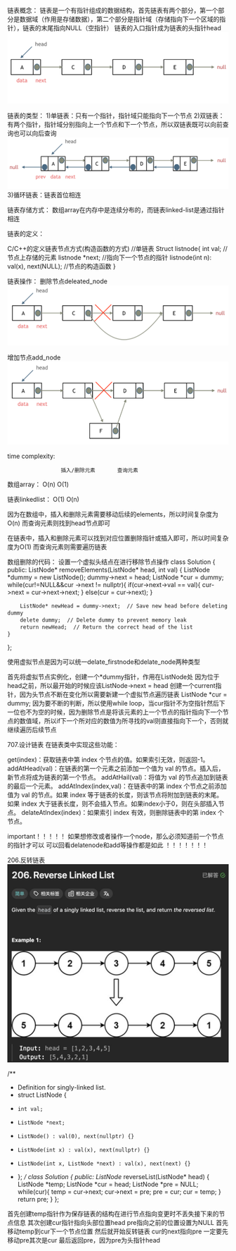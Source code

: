 链表概念：
    链表是一个有指针组成的数据结构，首先链表有两个部分，第一个部分是数据域（作用是存储数据），第二个部分是指针域（存储指向下一个区域的指针），链表的末尾指向NULL（空指针）
    链表的入口指针成为链表的头指针head
    ![Alt text](image-3.png)



链表的类型：
1)单链表：只有一个指针，指针域只能指向下一个节点
2)双链表：有两个指针，指针域分别指向上一个节点和下一个节点，所以双链表既可以向前查询也可以向后查询![Alt text](image-4.png)
3)循环链表：链表首位相连


链表存储方式：
数组array在内存中是连续分布的，而链表linked-list是通过指针相连


链表的定义：

C/C++的定义链表节点方式(构造函数的方式)
//单链表
Struct listnode{
    int val;  //节点上存储的元素
    listnode *next;  //指向下一个节点的指针
    listnode(int n): val(x), next(NULL);  //节点的构造函数
}

链表操作：
删除节点deleated_node
![Alt text](image-6.png)


增加节点add_node
![Alt text](image-7.png)

time complexity:

                     插入/删除元素       查询元素
数组array：             O(n)             O(1)


链表linkedlist：        O(1)             O(n)

因为在数组中，插入和删除元素需要移动后续的elements，所以时间复杂度为O(n)
而查询元素则找到head节点即可

在链表中，插入和删除元素可以找到对应位置删除指针或插入即可，所以时间复杂度为O(1)
而查询元素则需要遍历链表



数组删除的代码：
设置一个虚拟头结点在进行移除节点操作
class Solution {
public:
    ListNode* removeElements(ListNode* head, int val) {
        ListNode *dummy = new ListNode();
        dummy->next = head;
        ListNode *cur = dummy;
        while(cur!=NULL&&cur ->next != nullptr){
            if(cur->next->val == val){
                cur->next = cur->next->next;
            }
            else(cur = cur->next);
        }

        ListNode* newHead = dummy->next;  // Save new head before deleting dummy
        delete dummy;  // Delete dummy to prevent memory leak
        return newHead;  // Return the correct head of the list
    }
};

使用虚拟节点是因为可以统一delate_firstnode和delate_node两种类型

首先将虚拟节点实例化，创建一个*dummy指针，作用在ListNode处
因为位于head之前，所以最开始的时候应该ListNode->next = head
创建一个current指针，因为头节点不断在变化所以需要新建一个虚拟节点遍历链表
ListNode *cur = dummy;
因为要不断的判断，所以使用while loop，当cur指针不为空指针然后下一位也不为空的时候，因为删除节点是将该元素的上一个节点的指针指向下一个节点的数值域，所以if下一个所对应的数值为所寻找的val则直接指向下一个，否则就继续遍历后续节点


707.设计链表
在链表类中实现这些功能：

get(index)：获取链表中第 index 个节点的值。如果索引无效，则返回-1。
addAtHead(val)：在链表的第一个元素之前添加一个值为 val 的节点。插入后，新节点将成为链表的第一个节点。
addAtHail(val)：将值为 val 的节点追加到链表的最后一个元素。
addAtIndex(index,val)：在链表中的第 index 个节点之前添加值为 val  的节点。如果 index 等于链表的长度，则该节点将附加到链表的末尾。如果 index 大于链表长度，则不会插入节点。如果index小于0，则在头部插入节点。
delateAtIndex(index)：如果索引 index 有效，则删除链表中的第 index 个节点。



important！！！！！
如果想修改或者操作一个node，那么必须知道前一个节点的指针才可以
可以回看delatenode和add等操作都是如此
！！！！！！！

206.反转链表
![Alt text](image-8.png)

/**
 * Definition for singly-linked list.
 * struct ListNode {
 *     int val;
 *     ListNode *next;
 *     ListNode() : val(0), next(nullptr) {}
 *     ListNode(int x) : val(x), next(nullptr) {}
 *     ListNode(int x, ListNode *next) : val(x), next(next) {}
 * };
 */
class Solution {
public:
    ListNode* reverseList(ListNode* head) {
        ListNode *temp;
        ListNode *cur = head;
        ListNode *pre = NULL;
        while(cur){
            temp = cur->next;
            cur->next = pre;
            pre = cur;
            cur = temp;
        }
        return pre;
    }
};

首先创建temp指针作为保存链表的结构在进行节点指向变更时不丢失接下来的节点信息
其次创建cur指针指向头部位置head
pre指向之前的位置设置为NULL
首先移动temp到cur下一个节点位置
然后就开始反转链表
cur的next指向pre
一定要先移动pre其次是cur
最后返回pre，因为pre为头指针head
